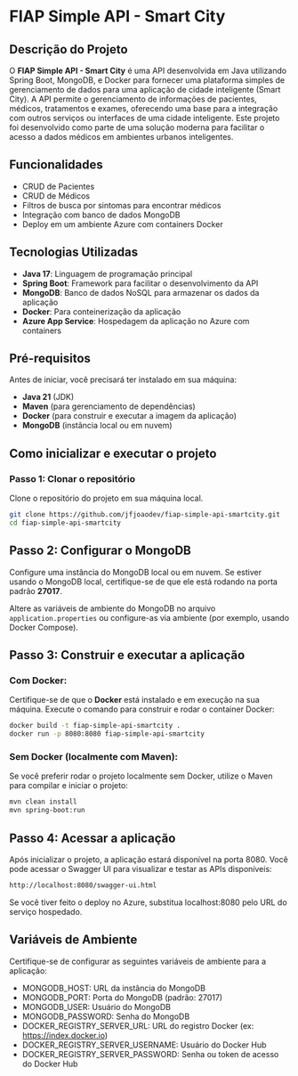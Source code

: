 # FIAP Simple API - Smart City

## Descrição do Projeto

O **FIAP Simple API - Smart City** é uma API desenvolvida em Java utilizando Spring Boot, MongoDB, e Docker para fornecer uma plataforma simples de gerenciamento de dados para uma aplicação de cidade inteligente (Smart City). A API permite o gerenciamento de informações de pacientes, médicos, tratamentos e exames, oferecendo uma base para a integração com outros serviços ou interfaces de uma cidade inteligente. Este projeto foi desenvolvido como parte de uma solução moderna para facilitar o acesso a dados médicos em ambientes urbanos inteligentes.

## Funcionalidades

- CRUD de Pacientes
- CRUD de Médicos
- Filtros de busca por sintomas para encontrar médicos
- Integração com banco de dados MongoDB
- Deploy em um ambiente Azure com containers Docker

## Tecnologias Utilizadas

- **Java 17**: Linguagem de programação principal
- **Spring Boot**: Framework para facilitar o desenvolvimento da API
- **MongoDB**: Banco de dados NoSQL para armazenar os dados da aplicação
- **Docker**: Para conteinerização da aplicação
- **Azure App Service**: Hospedagem da aplicação no Azure com containers

## Pré-requisitos

Antes de iniciar, você precisará ter instalado em sua máquina:

- **Java 21** (JDK)
- **Maven** (para gerenciamento de dependências)
- **Docker** (para construir e executar a imagem da aplicação)
- **MongoDB** (instância local ou em nuvem)

## Como inicializar e executar o projeto

### Passo 1: Clonar o repositório

Clone o repositório do projeto em sua máquina local.

```bash
git clone https://github.com/jfjoaodev/fiap-simple-api-smartcity.git
cd fiap-simple-api-smartcity
```

## Passo 2: Configurar o MongoDB

Configure uma instância do MongoDB local ou em nuvem. Se estiver usando o MongoDB local, certifique-se de que ele está rodando na porta padrão **27017**.

Altere as variáveis de ambiente do MongoDB no arquivo `application.properties` ou configure-as via ambiente (por exemplo, usando Docker Compose).

## Passo 3: Construir e executar a aplicação

### Com Docker:

Certifique-se de que o **Docker** está instalado e em execução na sua máquina. Execute o comando para construir e rodar o container Docker:

```bash
docker build -t fiap-simple-api-smartcity .
docker run -p 8080:8080 fiap-simple-api-smartcity
```

### Sem Docker (localmente com Maven):
Se você preferir rodar o projeto localmente sem Docker, utilize o Maven para compilar e iniciar o projeto:

```bash
mvn clean install
mvn spring-boot:run
```

## Passo 4: Acessar a aplicação
Após inicializar o projeto, a aplicação estará disponível na porta 8080. Você pode acessar o Swagger UI para visualizar e testar as APIs disponíveis:

```bash
http://localhost:8080/swagger-ui.html
```
Se você tiver feito o deploy no Azure, substitua localhost:8080 pelo URL do serviço hospedado.

## Variáveis de Ambiente
Certifique-se de configurar as seguintes variáveis de ambiente para a aplicação:

- MONGODB_HOST: URL da instância do MongoDB
- MONGODB_PORT: Porta do MongoDB (padrão: 27017)
- MONGODB_USER: Usuário do MongoDB
- MONGODB_PASSWORD: Senha do MongoDB
- DOCKER_REGISTRY_SERVER_URL: URL do registro Docker (ex: https://index.docker.io)
- DOCKER_REGISTRY_SERVER_USERNAME: Usuário do Docker Hub
- DOCKER_REGISTRY_SERVER_PASSWORD: Senha ou token de acesso do Docker Hub
